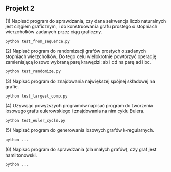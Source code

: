 ## Projekt 2

(1) Napisać program do sprawdzania, czy dana sekwencja liczb naturalnych
jest ciągiem graficznym, i do konstruowania grafu prostego o stopniach
wierzchołków zadanych przez ciąg graficzny.

```bash
python test_from_sequence.py
```

(2) Napisać program do randomizacji grafów prostych o zadanych stopniach wierzchołków. Do tego celu wielokrotnie powtórzyć operację zamieniającą losowo wybraną parę krawędzi: ab i cd na parę ad i bc.

```bash
python test_randomize.py
```

(3) Napisać program do znajdowania największej spójnej składowej na grafie.

```bash
python test_largest_comp.py
```

(4) Używając powyższych programów napisać program do tworzenia losowego grafu eulerowskiego i znajdowania na nim cyklu Eulera.

```bash
python test_euler_cycle.py
```

(5) Napisać program do generowania losowych grafów k-regularnych.

```bash
python ...
```

(6) Napisać program do sprawdzania (dla małych grafów), czy graf jest
hamiltonowski.

```bash
python ...
```
